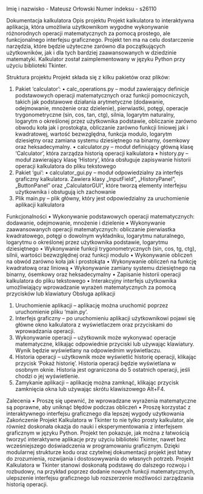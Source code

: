 Imię i nazwisko - Mateusz Orłowski
Numer indeksu - s26110

Dokumentacja kalkulatora
Opis projektu
Projekt kalkulatora to interaktywna aplikacja, która umożliwia użytkownikom wygodne wykonywanie różnorodnych operacji matematycznych za pomocą prostego, ale funkcjonalnego interfejsu graficznego. Projekt ten ma na celu dostarczenie narzędzia, które będzie użyteczne zarówno dla początkujących użytkowników, jak i dla tych bardziej zaawansowanych w dziedzinie matematyki. Kalkulator został zaimplementowany w języku Python przy użyciu biblioteki Tkinter.

Struktura projektu
Projekt składa się z kilku pakietów oraz plików:
1.	Pakiet ‘calculator’:
•	calc_operations.py – moduł zawierający definicje podstawowych operacji matematycznych oraz funkcji pomocniczych, takich jak podstawowe działania arytmetyczne (dodawanie, odejmowanie, mnożenie oraz dzielenie), pierwiastki, potęgi, operacje trygonometryczne (sin, cos, tan, ctg), silnia, logarytm naturalny, logarytm o określonej przez użytkownika podstawie, obliczanie zarówno obwodu koła jak i prostokąta, obliczanie zarówno funkcji liniowej jak i kwadratowej, wartość bezwzględna, funkcja modulo, logarytm dziesiętny oraz zamiana systemu dziesiętnego na binarny, ósemkowy oraz heksadecymalny.
•	calculator.py – moduł definiujący główną klasę ‘Calculator’, która zarządza historią operacji kalkulatora
•	history.py – moduł zawierający klasę ‘History’, która obsługuje zapisywanie historii operacji kalkulatora do pliku tekstowego
2.	Pakiet ‘gui’:
•	calculator_gui.py – moduł odpowiedzialny za interfejs graficzny kalkulatora. Zawiera klasy „InputField”, „HistoryPanel”, „ButtonPanel” oraz „CalculatorGUI”, które tworzą elementy interfejsu użytkownika i obsługują ich zachowanie
3.	Plik main.py – plik główny, który jest odpowiedzialny za uruchomienie aplikacji kalkulatora


Funkcjonalności
•	Wykonywanie podstawowych operacji matematycznych: dodawanie, odejmowanie, mnożenie i dzielenie
•	Wykonywanie zaawansowanych operacji matematycznych: obliczanie pierwiastka kwadratowego, potęgi o dowolnym wykładniku, logarytmu naturalnego, logarytmu o określonej przez użytkownika podstawie, logarytmu dziesiętnego
•	Wykonywanie funkcji trygonometrycznych (sin, cos, tg, ctg), silnii, wartości bezwzględnej oraz funkcji modulo
•	Wykonywanie obliczeń na obwód zarówno koła jak i prostokąta
•	Wykonywanie obliczeń na funkcję kwadratową oraz liniową
•	Wykonywanie zamiany systemu dziesiętnego na binarny, ósemkowy oraz heksadecymalny
•	Zapisanie historii operacji kalkulatora do pliku tekstowego
•	Interakcyjny interfejs użytkownika umożliwiający wprowadzanie wyrażeń matematycznych za pomocą przycisków lub klawiatury
Obsługa aplikacji
1.	Uruchomienie aplikacji – aplikację można uruchomić poprzez uruchomienie pliku ‘main.py’.
2.	Interfejs graficzny – po uruchomieniu aplikacji użytkownikowi pojawi się główne okno kalkulatora z wyświetlaczem oraz przyciskami do wprowadzania operacji.
3.	Wykonywanie operacji – użytkownik może wykonywać operacje matematyczne, klikając odpowiednie przyciski lub używając klawiatury. Wynik będzie wyświetlany na odpowiednim wyświetlaczu.
4.	Historia operacji – użytkownik może wyświetlić historię operacji, klikając przycisk ‘Pokaż historię’. Historia operacji będzie wyświetlana w osobnym oknie. Historia jest ograniczona do 5 ostatnich operacji, jeśli chodzi o jej wyświetlenie.
5.	Zamykanie aplikacji – aplikację można zamknąć, klikając przycisk zamknięcia okna lub używając skrótu klawiszowego Alt+F4.

Zalecenia
•	Proszę się upewnić, że wprowadzane wyrażenia matematyczne są poprawne, aby uniknąć błędów podczas obliczeń
•	Proszę korzystać z interaktywnego interfejsu graficznego dla lepszej wygody użytkowania
Zakończenie
Projekt Kalkulatora w Tkinter to nie tylko prosty kalkulator, ale również doskonała okazja do nauki i eksperymentowania z interfejsem graficznym w języku Python. Projekt ten pokazuje, jak można z łatwością tworzyć interaktywne aplikacje przy użyciu biblioteki Tkinter, nawet bez wcześniejszego doświadczenia w programowaniu graficznym. Dzięki modularnej strukturze kodu oraz czytelnej dokumentacji projekt jest łatwy do zrozumienia, rozwijania i dostosowywania do własnych potrzeb.
Projekt Kalkulatora w Tkinter stanowi doskonałą podstawę do dalszego rozwoju i rozbudowy, na przykład poprzez dodanie nowych funkcji matematycznych, ulepszenie interfejsu graficznego lub rozszerzenie możliwości zarządzania historią operacji.
